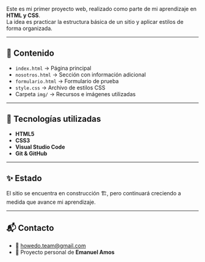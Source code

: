 Este es mi primer proyecto web, realizado como parte de mi aprendizaje en **HTML y CSS**.  
La idea es practicar la estructura básica de un sitio y aplicar estilos de forma organizada.

---

## 📁 Contenido
- `index.html` → Página principal  
- `nosotros.html` → Sección con información adicional  
- `formulario.html` → Formulario de prueba  
- `style.css` → Archivo de estilos CSS  
- Carpeta `img/` → Recursos e imágenes utilizadas

---

## 🚀 Tecnologías utilizadas
- **HTML5**
- **CSS3**
- **Visual Studio Code**
- **Git & GitHub**

---

## ✨ Estado
El sitio se encuentra en construcción 🏗️, pero continuará creciendo a medida que avance mi aprendizaje.

---

## 📬 Contacto
- 📧 howedo.team@gmail.com  
- 💈 Proyecto personal de **Emanuel Amos**
